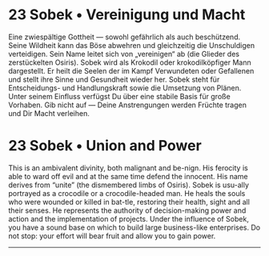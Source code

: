 # 23 Sobek • Vereinigung und Macht

Eine zwiespältige Gottheit — sowohl gefährlich als auch beschützend. Seine Wildheit kann das Böse abwehren und gleichzeitig die Unschuldigen verteidigen. Sein Name leitet sich von „vereinigen“ ab (die Glieder des zerstückelten Osiris). Sobek wird als Krokodil oder krokodilköpfiger Mann dargestellt. Er heilt die Seelen der im Kampf Verwundeten oder Gefallenen und stellt ihre Sinne und Gesundheit wieder her. Sobek steht für Entscheidungs- und Handlungskraft sowie die Umsetzung von Plänen. Unter seinem Einfluss verfügst Du über eine stabile Basis für große Vorhaben. Gib nicht auf — Deine Anstrengungen werden Früchte tragen und Dir Macht verleihen.

# 23 Sobek • Union and  Power

This  is an  ambivalent divinity, both  malignant and  be-nign.  His  ferocity  is  able  to  ward  off  evil  and  at  the same time defend  the  innocent. His  name derives from “unite” (the dismembered limbs of  Osiris). Sobek is usu-ally portrayed as a crocodile or a crocodile-headed man. He  heals the souls who were wounded or  killed  in  bat-tle, restoring their  health, sight and all their senses. He represents  the  authority  of decision-making  power and action  and  the  implementation  of  projects. Under  the influence of  Sobek, you have a sound  base on which  to build  large  business-like enterprises.  Do not stop: your effort will bear fruit and allow you to gain  power.

------

